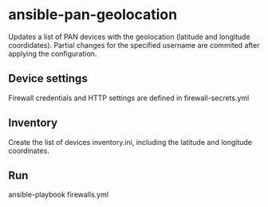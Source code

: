 # ansible-pan-geolocation
Updates a list of PAN devices with the geolocation (latitude and longitude coordidates). Partial changes for the specified username are commited after applying the configuration.

## Device settings
Firewall credentials and HTTP settings are defined in firewall-secrets.yml

## Inventory
Create the list of devices inventory.ini, including the latitude and longitude coordinates.

## Run
ansible-playbook firewalls.yml